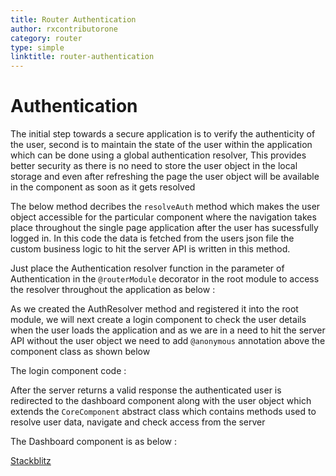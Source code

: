 ```yaml
---
title: Router Authentication
author: rxcontributorone
category: router
type: simple
linktitle: router-authentication
---
```


# Authentication

The initial step towards a secure application is to verify the authenticity of the user, second is to maintain the state of the user within the application which can be done using a global authentication resolver, This provides better security as there is no need to store the user object in the local storage and even after refreshing the page the user object will be available in the component as soon as it gets resolved

The below method decribes the `resolveAuth` method which makes the user object accessible for the particular component where the navigation takes place throughout the single page application after the user has sucessfully logged in. In this code the data is fetched from the users json file the custom business logic to hit the server API is written in this method.   

<div component="app-code" key="router-authentication-complete-component"></div> 

Just place the Authentication resolver function in the parameter of Authentication in the `@routerModule` decorator in the root module to access the resolver throughout the application  as below :

<div component="app-code" key="router-authentication-component"></div> 

As we created the AuthResolver method and registered it into the root module, we will next create a login component to check the user details when the user loads the application and as we are in a need to hit the server API without the user object we need to add `@anonymous` annotation above the component class as shown below 

The login component code : 

<div component="app-code" key="router-authentication-login"></div> 

After the server returns a valid response the authenticated user is redirected to the dashboard component along with the user object which extends the `CoreComponent` abstract class which contains methods used to resolve user data, navigate and check access from the server

The Dashboard component is as below :

<div component="app-code" key="router-authentication-dashboard"></div> 

<div class="stackbltiz-link"> 
<a target="_blank" class="redirect-link" href="https://stackblitz.com/edit/router-authentication-koamys?file=src/app/security/authentication-resolver.ts">Stackblitz</a>
</div>


